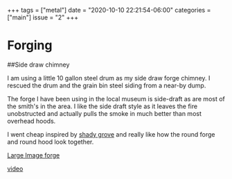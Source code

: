 +++
tags = ["metal"]
date = "2020-10-10 22:21:54-06:00"
categories = ["main"]
issue = "2"
+++

# Forging 

##Side draw chimney

I am using a little 10 gallon steel drum as my side draw forge chimney.  I
rescued the drum and the grain bin steel siding from a near-by dump. 

The forge I have been using in the local museum is side-draft as are most of the  smith's in the area.  I like the 
side draft style as it leaves the fire unobstructed  and actually pulls the
smoke in much better than most overhead hoods.

I went cheap inspired by  [shady grove](https://www.blksmth.com/coal-forge-hood-simple-inexpensive/ ) and really like how the
round forge and round hood look together.


[Large Image forge](side-draft.png)

[video](side-draft.mp4)




